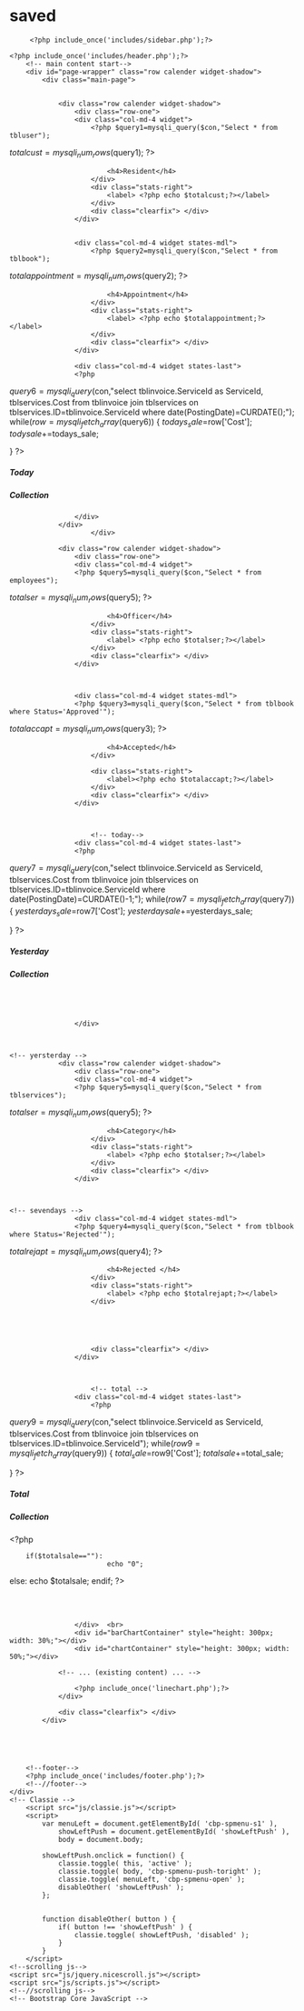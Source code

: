 # saved

<?php
session_start();
error_reporting(0);
include('includes/dbconnection.php');
if (strlen($_SESSION['bpmsaid']==0)) {
  header('location:logout.php');
  } 
     ?>
<!DOCTYPE HTML>
<html>
<head>
<title>Villa Arcadia | Admin Dashboard</title>

<script type="application/x-javascript"> addEventListener("load", function() { setTimeout(hideURLbar, 0); }, false); function hideURLbar(){ window.scrollTo(0,1); } </script>
  <!-- Bootstrap Core CSS -->
  <link href="css/bootstrap.css" rel='stylesheet' type='text/css' />
    <!-- Custom CSS -->
    <link href="css/style.css" rel='stylesheet' type='text/css' />
    <!-- font CSS -->
    <!-- font-awesome icons -->
    <link href="css/font-awesome.css" rel="stylesheet">
    <!-- //font-awesome icons -->
    <!-- js-->
    <script src="js/jquery-1.11.1.min.js"></script>
    <script src="js/modernizr.custom.js"></script>
    <!--webfonts-->
    <link href='//fonts.googleapis.com/css?family=Roboto+Condensed:400,300,300italic,400italic,700,700italic' rel='stylesheet' type='text/css'>
    <!--//webfonts-->
    <!--animate-->
    <link href="css/animate.css" rel="stylesheet" type="text/css" media="all">
    <script src="js/wow.min.js"></script>
    <script>
        new WOW().init();
    </script>
    <!--//end-animate-->
    <!-- chart -->
    <script type="text/javascript" src="https://cdn.canvasjs.com/canvasjs.min.js"></script>
    <script src="js/Chart.js"></script>
    <!-- //chart -->
    <!--Calender-->
    <link rel="stylesheet" href="css/clndr.css" type="text/css" />
    <script src="js/underscore-min.js" type="text/javascript"></script>
    <script src="js/moment-2.2.1.js" type="text/javascript"></script>
    <script src="js/clndr.js" type="text/javascript"></script>
    <script src="js/site.js" type="text/javascript"></script>
    <!--End Calender-->
    <!-- Metis Menu -->
    <script src="js/metisMenu.min.js"></script>
    <script src="js/custom.js"></script>
    <link href="css/custom.css" rel="stylesheet">
    <!--//Metis Menu -->
</head>
<body class="cbp-spmenu-push">
<div class="main-content">
		
		 <?php include_once('includes/sidebar.php');?>
		
	<?php include_once('includes/header.php');?>
		<!-- main content start-->
		<div id="page-wrapper" class="row calender widget-shadow">
			<div class="main-page">
				
			
				<div class="row calender widget-shadow">
					<div class="row-one">
					<div class="col-md-4 widget">
						<?php $query1=mysqli_query($con,"Select * from tbluser");
$totalcust=mysqli_num_rows($query1);
?>
						<div class="stats-left ">
						
							
							<h4>Resident</h4>
						</div>
						<div class="stats-right">
							<label> <?php echo $totalcust;?></label>
						</div>
						<div class="clearfix"> </div>	
					</div>


					<div class="col-md-4 widget states-mdl">
						<?php $query2=mysqli_query($con,"Select * from tblbook");
$totalappointment=mysqli_num_rows($query2);
?>
						<div class="stats-left">
					
							<h4>Appointment</h4>
						</div>
						<div class="stats-right">
							<label> <?php echo $totalappointment;?></label>
						</div>
						<div class="clearfix"> </div>	
					</div>

					<div class="col-md-4 widget states-last">
					<?php

 $query6=mysqli_query($con,"select tblinvoice.ServiceId as ServiceId, tblservices.Cost
 from tblinvoice 
  join tblservices  on tblservices.ID=tblinvoice.ServiceId where date(PostingDate)=CURDATE();");
while($row=mysqli_fetch_array($query6))
{
$todays_sale=$row['Cost'];
$todysale+=$todays_sale;

}
 ?>
						<div class="stats-left">
							<h5>Today</h5>
							<h5>Collection</h5>
						</div>
						<div class="stats-right">
							<label> <?php 
if($todysale==""):
							echo "0";
else:
	echo $todysale;
endif;
						?></label>
						</div>
						
				

						
					</div>
				</div>
						</div>

				<div class="row calender widget-shadow">
					<div class="row-one">
					<div class="col-md-4 widget">
					<?php $query5=mysqli_query($con,"Select * from  employees");
$totalser=mysqli_num_rows($query5);
?>
						<div class="stats-left">
			
							<h4>Officer</h4>
						</div>
						<div class="stats-right">
							<label> <?php echo $totalser;?></label>
						</div>
						<div class="clearfix"> </div>	
					</div>



					<div class="col-md-4 widget states-mdl">
					<?php $query3=mysqli_query($con,"Select * from tblbook where Status='Approved'");
$totalaccapt=mysqli_num_rows($query3);
?>
						<div class="stats-left">
				
							<h4>Accepted</h4>
						</div>

						<div class="stats-right">
							<label><?php echo $totalaccapt;?></label>
						</div>
						<div class="clearfix"> </div>	
					</div>


					
						<!-- today-->	
					<div class="col-md-4 widget states-last">
					<?php

$query7=mysqli_query($con,"select tblinvoice.ServiceId as ServiceId, tblservices.Cost
from tblinvoice 
 join tblservices  on tblservices.ID=tblinvoice.ServiceId where date(PostingDate)=CURDATE()-1;");
while($row7=mysqli_fetch_array($query7))
{
$yesterdays_sale=$row7['Cost'];
$yesterdaysale+=$yesterdays_sale;

}
?>
					   <div class="stats-left ">
						   <h5>Yesterday</h5>
						   <h5>Collection</h5>
					   </div>
					   <div class="stats-right">
						   <label> <?php 
if($yesterdaysale==""):
						   echo "0";
else:
   echo $yesterdaysale;
endif;
					   ?></label>
					   </div>
						<div class="clearfix"> </div>	
					</div>
					<div class="clearfix"> </div>	
				</div>
						
					</div>



	<!-- yersterday -->
				<div class="row calender widget-shadow">
					<div class="row-one">
					<div class="col-md-4 widget">
					<?php $query5=mysqli_query($con,"Select * from  tblservices");
$totalser=mysqli_num_rows($query5);
?>
						<div class="stats-left">
			
							<h4>Category</h4>
						</div>
						<div class="stats-right">
							<label> <?php echo $totalser;?></label>
						</div>
						<div class="clearfix"> </div>	
					</div>



	<!-- sevendays -->
					<div class="col-md-4 widget states-mdl">
					<?php $query4=mysqli_query($con,"Select * from tblbook where Status='Rejected'");
$totalrejapt=mysqli_num_rows($query4);
?>
						<div class="stats-left ">
		
							<h4>Rejected </h4>
						</div>
						<div class="stats-right">
							<label> <?php echo $totalrejapt;?></label>
						</div>





						<div class="clearfix"> </div>	
					</div>



						<!-- total -->
					<div class="col-md-4 widget states-last">
						<?php

 $query9=mysqli_query($con,"select tblinvoice.ServiceId as ServiceId, tblservices.Cost
 from tblinvoice 
  join tblservices  on tblservices.ID=tblinvoice.ServiceId");
while($row9=mysqli_fetch_array($query9))
{
$total_sale=$row9['Cost'];
$totalsale+=$total_sale;

}
 ?>
						<div class="stats-left">
							<h5>Total</h5>
							<h5>Collection</h5>
						</div>
						<div class="stats-right">
							<label><?php

		if($totalsale==""):
							echo "0";
else:
	echo $totalsale;
endif;
						?></label>
						</div>
						<div class="clearfix"> </div>	
					</div>
					<div class="clearfix"> </div>	
				</div>
			
					</div>	<br>	
					<div id="barChartContainer" style="height: 300px; width: 30%;"></div>
					<div id="chartContainer" style="height: 300px; width: 50%;"></div>
					
                <!-- ... (existing content) ... -->
			
					<?php include_once('linechart.php');?>
				</div>
				
				<div class="clearfix"> </div>
			</div>

			

		

		<!--footer-->
		<?php include_once('includes/footer.php');?>
        <!--//footer-->
	</div>
	<!-- Classie -->
		<script src="js/classie.js"></script>
		<script>
			var menuLeft = document.getElementById( 'cbp-spmenu-s1' ),
				showLeftPush = document.getElementById( 'showLeftPush' ),
				body = document.body;
				
			showLeftPush.onclick = function() {
				classie.toggle( this, 'active' );
				classie.toggle( body, 'cbp-spmenu-push-toright' );
				classie.toggle( menuLeft, 'cbp-spmenu-open' );
				disableOther( 'showLeftPush' );
			};
			

			function disableOther( button ) {
				if( button !== 'showLeftPush' ) {
					classie.toggle( showLeftPush, 'disabled' );
				}
			}
		</script>
	<!--scrolling js-->
	<script src="js/jquery.nicescroll.js"></script>
	<script src="js/scripts.js"></script>
	<!--//scrolling js-->
	<!-- Bootstrap Core JavaScript -->
   <script src="js/bootstrap.js"> </script>
   <script type="text/javascript" src="https://canvasjs.com/assets/script/canvasjs.min.js"></script>

<script>
// Assuming you have the resident and officer counts in variables $totalcust and $totalser

window.onload = function () {
    var chart = new CanvasJS.Chart("barChartContainer", {
        theme: "light2",
        animationEnabled: true,
        title: {
            text: ""
        },
        axisX: {
            title: "Count"
        },
        axisY: {
            title: "Count"
        },
        data: [
            {
                type: "column", // Change type to "column" for vertical bars
                dataPoints: [
                    { label: "Residents", y: <?php echo $totalcust; ?> },
                    { label: "Officers", y: <?php echo $totalser; ?> }
                    // Add more dataPoints if needed
                ]
            }
        ]
    });

    chart.render();
}
</script>
</body>
</html>